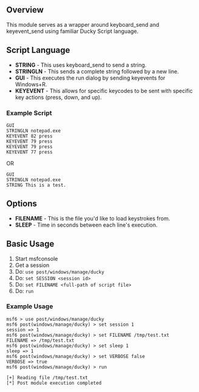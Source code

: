 ## Overview

This module serves as a wrapper around keyboard_send and keyevent_send using familiar Ducky Script language.

## Script Language
- **STRING** - This uses keyboard_send to send a string.
- **STRINGLN** - This sends a complete string followed by a new line.
- **GUI** - This executes the run dialog by sending keyevents for Windows+R.
- **KEYEVENT** - This allows for specific keycodes to be sent with specific key actions (press, down, and up).

### Example Script
```
GUI
STRINGLN notepad.exe
KEYEVENT 82 press
KEYEVENT 79 press
KEYEVENT 79 press
KEYEVENT 77 press
```
OR
```
GUI
STRINGLN notepad.exe
STRING This is a test.
```

## Options
- **FILENAME** - This is the file you'd like to load keystrokes from.
- **SLEEP** - Time in seconds between each line's execution.

## Basic Usage

1. Start msfconsole
2. Get a session
3. Do: `use post/windows/manage/ducky`
4. Do: `set SESSION <session id>`
5. Do: `set FILENAME <full-path of script file>`
6. Do: `run`

### Example Usage

```
msf6 > use post/windows/manage/ducky
msf6 post(windows/manage/ducky) > set session 1
session => 1
msf6 post(windows/manage/ducky) > set FILENAME /tmp/test.txt
FILENAME => /tmp/test.txt
msf6 post(windows/manage/ducky) > set sleep 1
sleep => 1
msf6 post(windows/manage/ducky) > set VERBOSE false
VERBOSE => true
msf6 post(windows/manage/ducky) > run

[+] Reading file /tmp/test.txt
[*] Post module execution completed
```